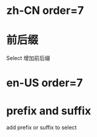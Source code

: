 # zh-CN order=7

# 前后缀

Select 增加前后缀

# en-US order=7

# prefix and suffix

add prefix or suffix to select
